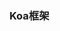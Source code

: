 <!--
 * @Description: express和koa
 * @Version: Beta1.0
 * @Author: 【B站&公众号】Rong姐姐好可爱
 * @Date: 2022-04-18 23:03:37
 * @LastEditors: 【B站&公众号】Rong姐姐好可爱
 * @LastEditTime: 2022-04-18 23:03:38
-->

### Koa框架
